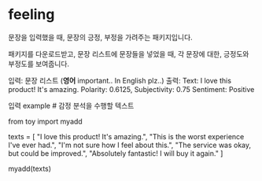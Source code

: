 # feeling
문장을 입력했을 때, 문장의 긍정, 부정을 가려주는 패키지입니다.

패키지를 다운로드받고, 문장 리스트에 문장들을 넣었을 때, 각 문장에 대한, 긍정도와 부정도를 보여줍니다.

입력: 문장 리스트 (**영어** important.. In English plz..)
출력: 
    Text: I love this product! It's amazing.
    Polarity: 0.6125, Subjectivity: 0.75
    Sentiment:  Positive

입력 example
    # 감정 분석을 수행할 텍스트

from toy import myadd

texts = [
    "I love this product! It's amazing.",
    "This is the worst experience I've ever had.",
    "I'm not sure how I feel about this.",
    "The service was okay, but could be improved.",
    "Absolutely fantastic! I will buy it again."
]
    
myadd(texts)